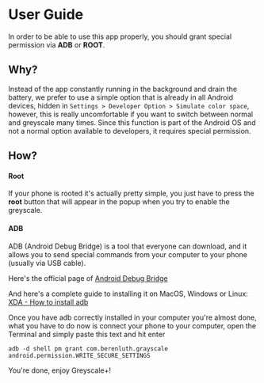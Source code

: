 # User Guide
In order to be able to use this app properly, you should grant special permission via **ADB** or **ROOT**.

## Why?
Instead of the app constantly running in the background and drain the battery, we prefer to use a simple option that is already in all Android devices, hidden in ```Settings > Developer Option > Simulate color space```, however, this is really uncomfortable if you want to switch between normal and greyscale many times.
Since this function is part of the Android OS and not a normal option available to developers, it requires special permission.


## How?
#### Root
If your phone is rooted it's actually pretty simple, you just have to press the **root** button that will appear in the popup when you try to enable the greyscale.
#### ADB
ADB (Android Debug Bridge) is a tool that everyone can download, and it allows you to send special commands from your computer to your phone (usually via USB cable).

Here's the official page of [Android Debug Bridge](https://developer.android.com/studio/command-line/adb)

And here's a complete guide to installing it on MacOS, Windows or Linux: [XDA - How to install adb](https://www.xda-developers.com/install-adb-windows-macos-linux/)

Once you have adb correctly installed in your computer you're almost done, what you have to do now is connect your phone to your computer, open the Terminal and simply paste this text and hit enter

    adb -d shell pm grant com.berenluth.grayscale android.permission.WRITE_SECURE_SETTINGS

You're done, enjoy Greyscale+!
